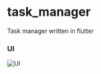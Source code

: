 # task_manager

Task manager written in flutter

### UI 

![UI](https://dribbble.com/shots/19309032-Task-Management-App)



